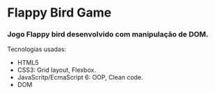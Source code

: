 # Flappy Bird Game
### Jogo Flappy bird desenvolvido com manipulação de DOM.

Tecnologias usadas: 
- HTML5
- CSS3: Grid layout, Flexbox.
- JavaScritp/EcmaScript 6: OOP, Clean code.
- DOM

